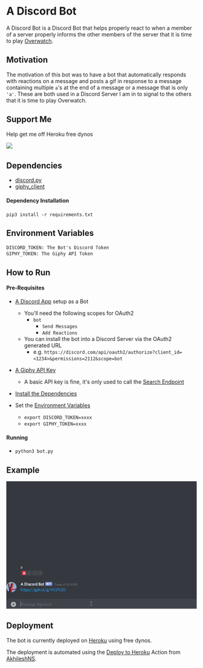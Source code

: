 # A Discord Bot
A Discord Bot is a Discord Bot that helps properly react to when a member of a server properly informs the other members of the server that it is time to play [Overwatch](https://playoverwatch.com/en-us/).

## Motivation  

The motivation of this bot was to have a bot that automatically responds with reactions on a message and posts a gif in response to a message containing multiple `a`'s at the end of a message or a message that is only `'a'`. These are both used in a Discord Server I am in to signal to the others that it is time to play Overwatch.

## Support Me 
Help get me off Heroku free dynos

[![](https://www.paypalobjects.com/en_US/i/btn/btn_donate_LG.gif)](https://www.paypal.com/donate?hosted_button_id=U65R5REYQXAR8)

## Dependencies 

* [discord.py](https://pypi.org/project/discord.py/)
* [giphy_client](https://pypi.org/project/giphy_client/)

#### Dependency Installation 

`pip3 install -r requirements.txt`

## Environment Variables

```
DISCORD_TOKEN: The Bot's Discord Token
GIPHY_TOKEN: The Giphy API Token 
``` 

## How to Run

#### Pre-Requisites
* [A Discord App](https://discord.com/developers/applications) setup as a Bot
    * You'll need the following scopes for OAuth2 
        * `bot`
            * `Send Messages`
            * `Add Reactions`
    * You can install the bot into a Discord Server via the OAuth2 generated URL
        * e.g. `https://discord.com/api/oauth2/authorize?client_id=<1234>&permissions=2112&scope=bot`
        
* [A Giphy API Key](https://developers.giphy.com/)
    * A basic API key is fine, it's only used to call the [Search Endpoint](https://developers.giphy.com/docs/api/endpoint#search)

* [Install the Dependencies](#dependency-installation)
* Set the [Environment Variables](#environment-variables)
    * `export DISCORD_TOKEN=xxxx`
    * `export GIPHY_TOKEN=xxxx` 

#### Running
* `python3 bot.py`

## Example
![example](readme/example.gif)

## Deployment 

The bot is currently deployed on [Heroku](https://heroku.com/) using free dynos.

The deployment is automated using the [Deploy to Heroku](https://github.com/marketplace/actions/deploy-to-heroku) Action from [AkhileshNS](https://github.com/AkhileshNS).  
